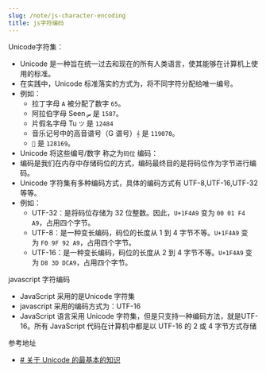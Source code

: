 ```yaml
---
slug: /note/js-character-encoding
title: js字符编码
---
```

Unicode字符集：
- Unicode 是一种旨在统一过去和现在的所有人类语言，使其能够在计算机上使用的标准。
- 在实践中，Unicode 标准落实的方式为，将不同字符分配给唯一编号。
- 例如：
	- 拉丁字母 `A` 被分配了数字 `65`。
	- 阿拉伯字母 Seen `س` 是 `1587`。
	- 片假名字母 Tu `ツ` 是 `12484`
	- 音乐记号中的高音谱号（G 谱号）`𝄞` 是 `119070`。
	- `💩` 是 `128169`。
- Unicode 将这些编号/数字 称之为`码位`
编码：
- 编码是我们在内存中存储码位的方式，编码最终目的是将码位作为字节进行编码。
- Unicode 字符集有多种编码方式，具体的编码方式有 UTF-8,UTF-16,UTF-32 等等。
- 例如：
	- UTF-32：是将码位存储为 32 位整数。因此，`U+1F4A9` 变为 `00 01 F4 A9`，占用四个字节。
	- UTF-8：是一种变长编码，码位的长度从 1 到 4 字节不等。`U+1F4A9` 变为 `F0 9F 92 A9`，占用四个字节。
	- UTF-16：是一种变长编码，码位的长度从 2 到 4 字节不等。`U+1F4A9` 变为 `D8 3D DCA9`，占用四个字节。

javascript 字符编码
- JavaScript 采用的是Unicode 字符集
- javascript 采用的编码方式为：UTF-16
- JavaScript 语言采用 Unicode 字符集，但是只支持一种编码方法，就是UTF-16。所有 JavaScript 代码在计算机中都是以 UTF-16 的 2 或 4 字节方式存储

参考地址
- [# 关于 Unicode 的最基本的知识](https://blog.xinshijiededa.men/unicode/)

